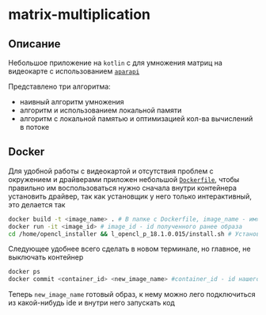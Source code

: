 # matrix-multiplication

## Описание
Небольшое приложение на ```kotlin``` с для умножения матриц на видеокарте с использованием [```aparapi```](https://aparapi.com/)

Представлено три алгоритма:
- наивный алгоритм умножения
- алгоритм и использованием локальной памяти 
- алгоритм с локальной памятью и оптимизацией кол-ва вычислений в потоке

## Docker
Для удобной работы с видеокартой и отсутствия проблем с окружением и драйверами приложен небольшой [```Dockerfile```](), чтобы правильно им воспользоваться нужно сначала внутри контейнера установить драйвер, так как установщик у него только интерактивный, это делается так
```bash
docker build -t <image_name> . # В папке с Dockerfile, image_name - имя образа, которые вы хотите поставить
docker run -it <image_id> # image_id - id полученного ранее образа
cd /home/opencl_installer && l_opencl_p_18.1.0.015/install.sh # Установка драйвера
```
Следующее удобнее всего сделать в новом терминале, но главное, не выключать контейнер
```bash
docker ps
docker commit <container_id> <new_image_name> #container_id - id нашего контейнера, полученный из предыдущей команды, new_image_name имя для нового изображения
```
Теперь ```new_image_name``` готовый образ, к нему можно лего подключиться из какой-нибудь ide и внутри него запускать код 
